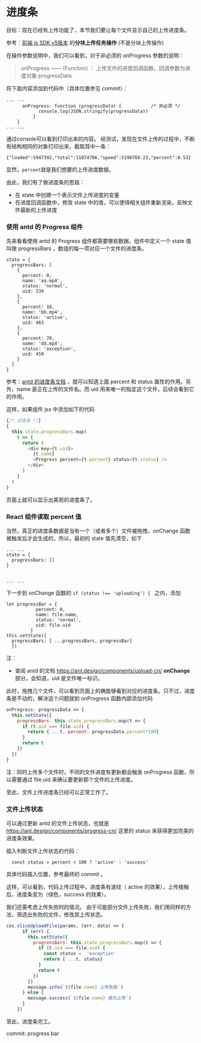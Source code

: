 # 进度条

目标：现在已经有上传功能了，本节我们要让每个文件显示自己的上传进度条。

参考：[前端 js SDK v5版本](https://cloud.tencent.com/document/product/436/11459#.E5.88.86.E5.9D.97.E4.B8.8A.E4.BC.A0.E4.BB.BB.E5.8A.A1.E6.93.8D.E4.BD.9C) 的**分块上传任务操作** (不是分块上传操作)

在操作参数说明中，我们可以看到，对于非必须的 onProgress 参数的说明：

>onProgress —— (Function) ： 上传文件的进度回调函数，回调参数为进度对象 progressData

将下面内容添加到代码中（具体位置参见 commit）：

```
... ...
      onProgress: function (progressData) {           /* 非必须 */
            console.log(JSON.stringify(progressData))
          }
    }
... ...
```

通过console可以看到打印出来的内容。
经测试，发现在文件上传的过程中，不断有结构相同的对象打印出来，截取其中一条：

```
{"loaded":5947392,"total":11074706,"speed":5198769.23,"percent":0.53}
```

显然，`percent`就是我们想要的上传进度数据。

由此，我们有了做进度条的思路：

* 在 state 中创建一个表示文件上传进度的变量
* 在进度回调函数中，修改 state 中的值，可以使得相关组件重新渲染，反映文件最新的上传进度


### 使用 antd 的 Progress 组件

先来看看使用 antd 的 Progress 组件都需要哪些数据。组件中定义一个 state 值叫做 progressBars ，数组的每一项对应一个文件的进度条。

```
state = {
  progressBars: [
    {
      percent: 0,
      name: 'aa.mp4',
      status: 'normal',
      uid: 234
    },
    {
      percent: 10,
      name: 'bb.mp4',
      status: 'active',
      uid: 463
    },
    {
      percent: 70,
      name: 'dd.mp4',
      status: 'exception',
      uid: 459
    }
  ]
}
```

参考：[antd 的进度条文档](https://ant.design/components/progress-cn/) ，就可以知道上面 percent 和 status 属性的作用。另外，name 是正在上传的文件名。而 uid 用来唯一的指定这个文件，后续会看到它的作用。

这样，如果组件 jsx 中添加如下的代码

```js
{/* 进度条 */}
{
  this.state.progressBars.map(
    t => {
      return (
        <div key={t.uid}>
          {t.name}
          <Progress percent={t.percent} status={t.status} />
        </div>
      )
    }
  )
}
```

页面上就可以显示出美观的进度条了。

### React 组件读取 percent 值

当然，真正的进度条数据是当有一个（或者多个）文件被拖拽，onChange 函数被触发后才会生成的，所以，最初的 state 值先清空，如下

```
... ...
state = {
  progressBars: []
}


... ...

```

下一步到 onChange 函数的 `if (status !== 'uploading') { ` 之内，添加

```
let progressBar = {
           percent: 0,
           name: file.name,
           status: 'normal',
           uid: file.uid
         }
this.setState({
  progressBars: [ ...progressBars, progressBar]
  })
```

注：
* 查阅 antd 的文档 https://ant.design/components/upload-cn/ **onChange** 部分，会知道，uid 是文件唯一标识。

此时，拖拽几个文件，可以看到页面上的确能够看到对应的进度条。只不过，进度条是不动的，解决这个问题就到 onProgress 函数内部添加代码

```js
onProgress: progressData => {
  this.setState({
    progressBars: this.state.progressBars.map(t => {
      if (t.uid === file.uid) {
        return { ...t, percent: progressData.percent*100}
      }
      return t
    })
  })
}
```

注：同时上传多个文件时，不同的文件进度有更新都会触发 onProgress 函数，所以需要通过 file.uid 来确认要更新那个文件的上传进度。

至此，文件上传进度条已经可以正常工作了。

### 文件上传状态

可以通过更新 antd 的文件上传状态，也就是 https://ant.design/components/progress-cn/ 这里的 status 来获得更加完美的进度条效果。


插入判断文件上传状态的代码：

```
  const status = percent < 100 ? 'active' : 'success'
```

具体代码插入位置，参考最终的 commit 。

这样，可以看到，代码上传过程中，进度条有波纹（ active 的效果），上传接触后，进度条变为（绿色，success 的效果）。


我们还需考虑上传失败时的情况。
由于可能部分文件上传失败，我们用同样的方法，筛选出失败的文件，修改其上传状态。

```js
cos.sliceUploadFile(params, (err, data) => {
      if (err) {
        this.setState({
          progressBars: this.state.progressBars.map(t => {
            if (t.uid === file.uid) {
              const status =  'exception'
              return { ...t, status}
            }
            return t
          })
        })
        message.info(`${file.name} 上传失败`)
      } else {
        message.success(`${file.name} 成功上传`)
      }
    })
```

至此，进度条完工。

commit: progress bar

